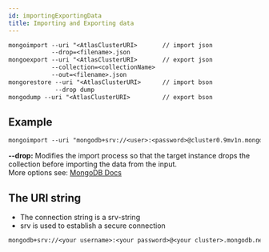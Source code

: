 ```yaml
---
id: importingExportingData
title: Importing and Exporting data
---
```


```txt
mongoimport --uri "<AtlasClusterURI>       // import json
            --drop=<filename>.json
mongoexport --uri "<AtlasClusterURI>       // export json
            --collection=<collectionName>
            --out=<filename>.json
mongorestore --uri "<AtlasClusterURI>      // import bson
             --drop dump
mongodump --uri "<AtlasClusterURI>         // export bson

```

## Example

```txt
mongoimport --uri "mongodb+srv://<user>:<password>@cluster0.9mv1n.mongodb.net:27017,cluster0-shard-00-00.9mv1n.mongodb.net:27017,cluster0-shard-00-02.9mv1n.mongodb.net:27017/<dbName>?ssl=true&replicaSet=atlas-ojxaoh-shard-0&authSource=admin" --collection <collectionName> --drop --file C:/.../<exportedData>.json
```

**--drop:** Modifies the import process so that the target instance drops the collection before importing the data from the input.  
More options see: [MongoDB Docs](https://docs.mongodb.com/database-tools/mongoimport/)

## The URI string

- The connection string is a srv-string
- srv is used to establish a secure connection

```txt
mongodb+srv://<your username>:<your password>@<your cluster>.mongodb.net/<database>
```
